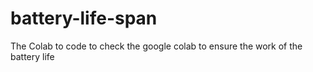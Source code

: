 # battery-life-span
The Colab to code to check the google colab to ensure the work of the battery life

